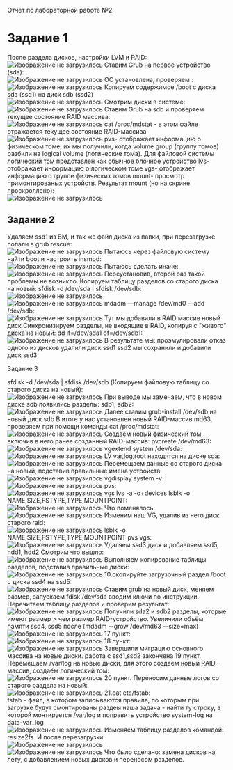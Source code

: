 Отчет по лабораторной работе №2

<h1>Задание 1</h1>
После раздела дисков, настройки LVM и RAID:
<br>
<img src="laba 2/images/1.png" alt="Изображение не загрузилось">
Ставим Grub на первое устройство (sda):
<br>
<img src="laba 2/images/2.png" alt="Изображение не загрузилось">
ОС установлена, проверяем :
<br>
<img src="laba 2/images/3.png" alt="Изображение не загрузилось">
Копируем содержимое /boot с диска sda (ssd1) на диск sdb (ssd2)
<br>
<img src="laba 2/images/4.png" alt="Изображение не загрузилось">
Смотрим диски в системе:
<br>
<img src="laba 2/images/5.png" alt="Изображение не загрузилось">
Ставим Grub на sdb и проверяем текущее состояние RAID массива:
<br>
<img src="laba 2/images/6.png" alt="Изображение не загрузилось">
cat /proc/mdstat - в этом файле отражается текущее состояние RAID-массива
<br>
<img src="laba 2/images/7.png" alt="Изображение не загрузилось">
pvs- отображает информацию о физическом томе, 
их мы получили, когда volume group (группу томов) разбили на logical volume (логические тома).
Для файловой системы логический том представлен как обычное блочное устройство
lvs- отображает информацию о логическом томе
vgs- отображает информацию о группе физических томов
mount- просмотр примонтированых устройств.
Результат mount (но на скрине проскроллено):
<br>
<img src="laba 2/images/8.png" alt="Изображение не загрузилось">
<h2> Задание 2</h2>
Удаляем ssd1 из ВМ, и так же файл диска из папки, при перезагрузке попали в grub rescue:
<br>
<img src="laba 2/images/9.png" alt="Изображение не загрузилось">
Пытаюсь через файловую систему найти boot и настроить insmod:
<br>
<img src="laba 2/images/10.png" alt="Изображение не загрузилось">
Пытаюсь сделать иначе:
<br>
<img src="laba 2/images/11.png" alt="Изображение не загрузилось">
Переустановив, второй раз такой проблемы не возникло.
Копируем таблицу разделов со старого диска на новый: sfdisk -d /dev/sda | sfdisk /dev/sdb:
<br>
<img src="laba 2/images/12.png" alt="Изображение не загрузилось">
<br>
<img src="laba 2/images/13.png" alt="Изображение не загрузилось">
mdadm —manage /dev/md0 —add /dev/sdb:
<br>
<img src="laba 2/images/14.png" alt="Изображение не загрузилось">
Тут мы добавили в RAID массив новый диск
Cинхронизируем разделы, не входящие в RAID, копируя с "живого" диска на новый: dd if=/dev/sda1 of=/dev/sdb1:
<br>
<img src="laba 2/images/15.png" alt="Изображение не загрузилось">
В результате мы:
проэмулировали отказ одного из дисков
удалили диск ssd1
ssd2 мы сохранили
и добавили диск ssd3

Задание 3

sfdisk -d /dev/sda | sfdisk /dev/sdb (Копируем файловую таблицу со старого диска на новый):
<br>
<img src="laba 2/images/16.png" alt="Изображение не загрузилось">
При выводе мы замечаем, что в новом диске sdb появились разделы: sdb1, sdb2:
<br>
<img src="laba 2/images/17.png" alt="Изображение не загрузилось">
Далее ставим grub-install /dev/sdb на новый диск sdb
В итоге у нас установлен новый RAID-массив md63, проверяем при помощи команды cat /proc/mdstat:
<br>
<img src="laba 2/images/18.png" alt="Изображение не загрузилось">
Создаём новый физический том, включив в него ранее созданный RAID-массив: pvcreate /dev/md63:
<br>
<img src="laba 2/images/19.png" alt="Изображение не загрузилось">
vgextend system /dev/sda:
<br>
<img src="laba 2/images/20.png" alt="Изображение не загрузилось">
LV var,log,root находятся на диске sda:
<br>
<img src="laba 2/images/21.png" alt="Изображение не загрузилось">
Перемещаем данные со старого диска на новый, подставив правильные имена устройств:
<br>
<img src="laba 2/images/22.png" alt="Изображение не загрузилось">
vgdisplay system -v:
<br>
<img src="laba 2/images/23.png" alt="Изображение не загрузилось">
pvs:
<br>
<img src="laba 2/images/24.png" alt="Изображение не загрузилось">
vgs
lvs -a -o+devices
lsblk -o NAME,SIZE,FSTYPE,TYPE,MOUNTPOINT:
<br>
<img src="laba 2/images/25.png" alt="Изображение не загрузилось">
Что поменялось:
<br>
<img src="laba 2/images/26.png" alt="Изображение не загрузилось">
Изменим наш VG, удалив из него диск старого raid:
<br>
<img src="laba 2/images/27.png" alt="Изображение не загрузилось">
lsblk -o NAME,SIZE,FSTYPE,TYPE,MOUNTPOINT
pvs
vgs:
<br>
<img src="laba 2/images/28.png" alt="Изображение не загрузилось">
Удаляем ssd3 диск и добавляем ssd5, hdd1, hdd2
Смотрим что вышло:
<br>
<img src="laba 2/images/29.png" alt="Изображение не загрузилось">
Выполняем копирование таблицы разделов, подставив правильные диски:
<br>
<img src="laba 2/images/30.png" alt="Изображение не загрузилось">
10.скопируйте загрузочный раздел /boot с диска ssd4 на ssd5:
<br>
<img src="laba 2/images/31.png" alt="Изображение не загрузилось">
Ставим grub на новый диск, меняем размер, запускаем fdisk /dev/sda вводим ключи по инструкции.
Перечитаем таблицу разделов и проверим результат:
<br>
<img src="laba 2/images/32.png" alt="Изображение не загрузилось">
Получили sda2 и sdb2 разделы, которые имеют размер > чем размер RAID-устройство.
Увеличили объём памяти ssd4, ssd5 после (mdadm --grow /dev/md63 --size=max)
<br>
<img src="laba 2/images/33.png" alt="Изображение не загрузилось">
17 пункт:
<br>
<img src="laba 2/images/34.png" alt="Изображение не загрузилось">
18 пункт:
<br>
<img src="laba 2/images/35.png" alt="Изображение не загрузилось">
Завершили миграцию основного массива на новые диски. работа с ssd1,ssd2 закончена
19 пункт. Перемещаем /var/log на новые диски, для этого создаем новый RAID-массив, создаём логический том:
<br>
<img src="laba 2/images/36.png" alt="Изображение не загрузилось">
20 пункт. Переносим данные логов со старого раздела на новый:
<br>
<img src="laba 2/images/37.png" alt="Изображение не загрузилось">
21.cat etc/fstab: <br>fstab - файл, в котором записываются правила, по которым при загрузке будут смонтированы раздеы наша задача - найти ту строку, в которой монтируется /var/log и поправить устройство system-log на data-var_log
<br>
<img src="laba 2/images/38.png" alt="Изображение не загрузилось">
Изменяем таблицу разделов командой: resize2fs. И после перезагрузки:
<br>
<img src="laba 2/images/39.png" alt="Изображение не загрузилось">
<br>
<img src="laba 2/images/40.png" alt="Изображение не загрузилось">
Что было сделано: замена дисков на лету, с добавлением новых дисков и переносом разделов.
